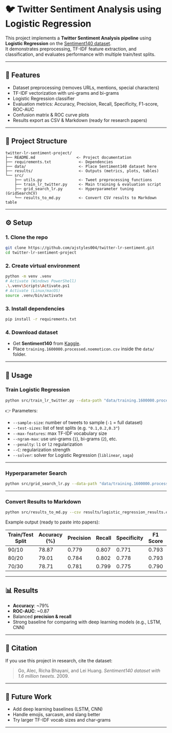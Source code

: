 # 🐦 Twitter Sentiment Analysis using Logistic Regression

This project implements a **Twitter Sentiment Analysis pipeline** using **Logistic Regression** on the [Sentiment140 dataset](https://www.kaggle.com/datasets/kazanova/sentiment140).  
It demonstrates preprocessing, TF-IDF feature extraction, and classification, and evaluates performance with multiple train/test splits.

---

## 📌 Features
- Dataset preprocessing (removes URLs, mentions, special characters)
- TF-IDF vectorization with uni-grams and bi-grams
- Logistic Regression classifier
- Evaluation metrics: Accuracy, Precision, Recall, Specificity, F1-score, ROC-AUC
- Confusion matrix & ROC curve plots
- Results export as CSV & Markdown (ready for research papers)

---

## 📂 Project Structure
```
twitter-lr-sentiment-project/
├── README.md                  <- Project documentation
├── requirements.txt            <- Dependencies
├── data/                       <- Place Sentiment140 dataset here
├── results/                    <- Outputs (metrics, plots, tables)
└── src/
    ├── utils.py                <- Tweet preprocessing functions
    ├── train_lr_twitter.py     <- Main training & evaluation script
    ├── grid_search_lr.py       <- Hyperparameter tuning (GridSearchCV)
    └── results_to_md.py        <- Convert CSV results to Markdown table
```

---

## ⚙️ Setup

### 1. Clone the repo
```bash
git clone https://github.com/ajstyles004/twitter-lr-sentiment.git
cd twitter-lr-sentiment-project
```

### 2. Create virtual environment
```bash
python -m venv .venv
# Activate (Windows PowerShell)
.\.venv\Scripts\Activate.ps1
# Activate (Linux/macOS)
source .venv/bin/activate
```

### 3. Install dependencies
```bash
pip install -r requirements.txt
```

### 4. Download dataset
- Get **Sentiment140** from [Kaggle](https://www.kaggle.com/datasets/kazanova/sentiment140).  
- Place `training.1600000.processed.noemoticon.csv` inside the `data/` folder.

---

## 🚀 Usage

### Train Logistic Regression
```bash
python src/train_lr_twitter.py --data-path "data/training.1600000.processed.noemoticon.csv" --sample-size 100000 --test-sizes "0.1,0.2,0.3" --max-features 8000 --ngram-max 2 --penalty l2 --C 1.0 --solver liblinear --out-dir results
```

👉 Parameters:
- `--sample-size`: number of tweets to sample (`-1` = full dataset)
- `--test-sizes`: list of test splits (e.g. `"0.1,0.2,0.3"`)
- `--max-features`: max TF-IDF vocabulary size
- `--ngram-max`: use uni-grams (`1`), bi-grams (`2`), etc.
- `--penalty`: `l1` or `l2` regularization
- `--C`: regularization strength
- `--solver`: solver for Logistic Regression (`liblinear`, `saga`)

---

### Hyperparameter Search
```bash
python src/grid_search_lr.py --data-path "data/training.1600000.processed.noemoticon.csv" --sample-size 50000 --test-size 0.2
```

---

### Convert Results to Markdown
```bash
python src/results_to_md.py --csv results/logistic_regression_results.csv
```
Example output (ready to paste into papers):

| Train/Test Split | Accuracy (%) | Precision | Recall | Specificity | F1 Score | ROC-AUC |
|------------------|--------------|-----------|--------|-------------|----------|---------|
| 90/10            | 78.87        | 0.779     | 0.807  | 0.771       | 0.793    | 0.870   |
| 80/20            | 79.01        | 0.784     | 0.802  | 0.778       | 0.793    | 0.870   |
| 70/30            | 78.71        | 0.781     | 0.799  | 0.775       | 0.790    | 0.868   |

---

## 📊 Results
- **Accuracy**: ~79%
- **ROC-AUC**: ~0.87
- Balanced **precision & recall**
- Strong baseline for comparing with deep learning models (e.g., LSTM, CNN)

---

## 📝 Citation
If you use this project in research, cite the dataset:
> Go, Alec, Richa Bhayani, and Lei Huang. *Sentiment140 dataset with 1.6 million tweets*. 2009.

---

## 📌 Future Work
- Add deep learning baselines (LSTM, CNN)
- Handle emojis, sarcasm, and slang better
- Try larger TF-IDF vocab sizes and char-grams

---


